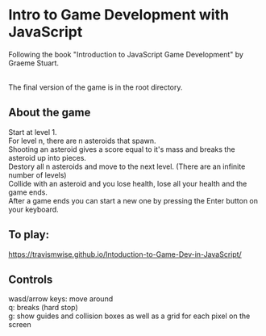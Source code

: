 # Intro to Game Development with JavaScript

Following the book "Introduction to JavaScript Game Development" by Graeme Stuart.<br><br>

The final version of the game is in the root directory.

## About the game
Start at level 1.<br>
For level n, there are n asteroids that spawn.<br>
Shooting an asteroid gives a score equal to it's mass and breaks the asteroid up into pieces.<br>
Destory all n asteroids and move to the next level. (There are an infinite number of levels)<br>
Collide with an asteroid and you lose health, lose all your health and the game ends.<br>
After a game ends you can start a new one by pressing the Enter button on your keyboard.<br>

## To play: 

https://travismwise.github.io/Intoduction-to-Game-Dev-in-JavaScript/

## Controls

wasd/arrow keys: move around<br>
q: breaks (hard stop)<br>
g: show guides and collision boxes as well as a grid for each pixel on the screen<br>
